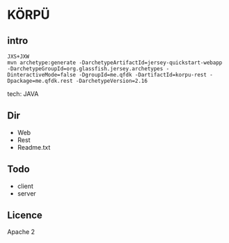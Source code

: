 # KÖRPÜ

## intro

	JXS+JXW
	mvn archetype:generate -DarchetypeArtifactId=jersey-quickstart-webapp -DarchetypeGroupId=org.glassfish.jersey.archetypes -DinteractiveMode=false -DgroupId=me.qfdk -DartifactId=korpu-rest -Dpackage=me.qfdk.rest -DarchetypeVersion=2.16


tech: JAVA

## Dir

- Web
- Rest
- Readme.txt

## Todo

- client
- server


## Licence

Apache 2


